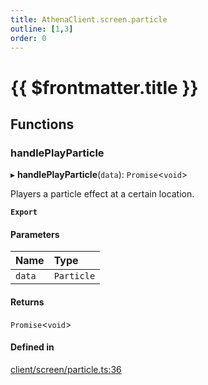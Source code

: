 ```yaml
---
title: AthenaClient.screen.particle
outline: [1,3]
order: 0
---
```


# {{ $frontmatter.title }}


## Functions

### handlePlayParticle

▸ **handlePlayParticle**(`data`): `Promise`<`void`\>

Players a particle effect at a certain location.

**`Export`**

#### Parameters

| Name | Type |
| :------ | :------ |
| `data` | `Particle` |

#### Returns

`Promise`<`void`\>

#### Defined in

[client/screen/particle.ts:36](https://github.com/Stuyk/altv-athena/blob/9c488f0/src/core/client/screen/particle.ts#L36)
